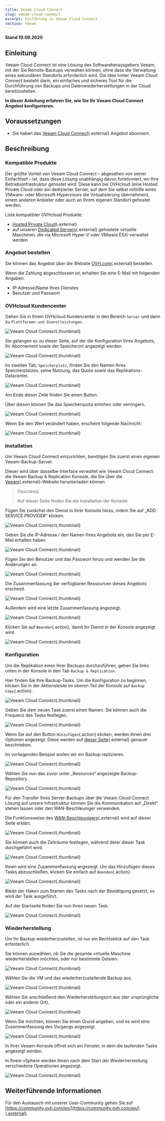 ```yaml
---
title: Veeam Cloud Connect
slug: veeam-cloud-connect
excerpt: Einführung zu Veeam Cloud Connect
section: Veeam
---
```


**Stand 10.09.2020**

## Einleitung

Veeam Cloud Connect ist eine Lösung des Softwareherausgebers Veeam, mit der Sie Remote-Backups verwalten können, ohne dass die Verwaltung eines sekundären Standorts erforderlich wird. Die Idee hinter Veeam Cloud Connect besteht darin, ein einfaches und sicheres Tool für die Durchführung von Backups und Datenwiederherstellungen in der Cloud bereitzustellen.

**In dieser Anleitung erfahren Sie, wie Sie Ihr Veeam Cloud Connect Angebot konfigurieren.**

## Voraussetzungen

- Sie haben das [Veeam Cloud Connect](https://www.ovh.com/de/storage-solutions/veeam-cloud-connect/){.external} Angebot abonniert.

## Beschreibung

### Kompatible Produkte

Der größte Vorteil von Veeam Cloud Connect – abgesehen von seiner Einfachheit – ist, dass diese Lösung unabhängig davon funktioniert, wo Ihre Betriebsinfrastruktur gehostet wird. Diese kann bei OVHcloud (eine Hosted Private Cloud oder ein dedizierter Server, auf dem Sie selbst mithilfe eines VMware- oder Microsoft-Hypervisors die Virtualisierung übernehmen), einem anderen Anbieter oder auch an Ihrem eigenen Standort gehostet werden.

Liste kompatibler OVHcloud Produkte:

- [Hosted Private Cloud](https://www.ovhcloud.com/de/enterprise/products/hosted-private-cloud/){.external}
- auf unseren [Dedicated Servern](https://www.ovh.com/de/dedicated_server/){.external} gehostete virtuelle Maschinen, die via Microsoft Hyper-V oder VMware ESXi verwaltet werden


### Angebot bestellen

Sie können das Angebot über die Website [OVH.com](https://www.ovh.com/de/storage-solutions/veeam-cloud-connect/){.external} bestellen.

Wenn die Zahlung abgeschlossen ist, erhalten Sie eine E-Mail mit folgenden Angaben:

- IP-Adresse/Name Ihres Dienstes
- Benutzer und Passwort


### OVHcloud Kundencenter

Gehen Sie in Ihrem OVHcloud Kundencenter in den Bereich `Server` und dann zu `Plattformen und Dienstleistungen`.

![Veeam Cloud Connect](images/veeam-cloud-connect-manager-start.png){.thumbnail}

Sie gelangen so zu dieser Seite, auf der die Konfiguration Ihres Angebots, Ihr Abonnement sowie der Speicherort angezeigt werden.

![Veeam Cloud Connect](images/veeam-cloud-connect-manager.png){.thumbnail}

Im zweiten Tab, `Speicherplatz`, finden Sie den Namen Ihres Speicherplatzes, seine Nutzung, das Quota sowie das Replikations-Datacenter.


![Veeam Cloud Connect](images/veeam-cloud-connect-manager-espace.png){.thumbnail}

Am Ende dieser Zeile finden Sie einen Button.

Über diesen können Sie das Speicherquota erhöhen oder verringern.


![Veeam Cloud Connect](images/veeam-cloud-connect-manager-modif-espace.png){.thumbnail}

Wenn Sie den Wert verändert haben, erscheint folgende Nachricht:


![Veeam Cloud Connect](images/veeam-cloud-connect-manager-modif-espace-ok.png){.thumbnail}


### Installation

Um Veeam Cloud Connect einzurichten, benötigen Sie zuerst einen eigenen Veeam-Backup-Server.

Dieser wird über dasselbe Interface verwaltet wie Veeam Cloud Connect: die Veeam Backup & Replication Konsole, die Sie über die [Veeam](https://www.veeam.com/){.external}-Website herunterladen können.


> \[!success]
>
> Auf dieser Seite finden Sie die Installation der Konsole.
> 

Fügen Sie zunächst den Dienst in Ihrer Konsole hinzu, indem Sie auf „ADD SERVICE PROVIDER“ klicken.


![Veeam Cloud Connect](images/veeam-cloud-connect-add-provider.png){.thumbnail}

Geben Sie die IP-Adresse / den Namen Ihres Angebots ein, den Sie per E-Mail erhalten haben.


![Veeam Cloud Connect](images/veeam-cloud-connect-add-provider-ip.png){.thumbnail}

Fügen Sie den Benutzer und das Passwort hinzu und wenden Sie die Änderungen an.


![Veeam Cloud Connect](images/veeam-cloud-connect-add-provider-login.png){.thumbnail}

Die Zusammenfassung der verfügbaren Ressourcen dieses Angebots erscheint.


![Veeam Cloud Connect](images/veeam-cloud-connect-add-provider-ressources.png){.thumbnail}

Außerdem wird eine letzte Zusammenfassung angezeigt.


![Veeam Cloud Connect](images/veeam-cloud-connect-add-provider-recap.png){.thumbnail}

Klicken Sie auf `Beenden`{.action}, damit Ihr Dienst in der Konsole angezeigt wird.


![Veeam Cloud Connect](images/veeam-cloud-connect-add-provider-finish.png){.thumbnail}


### Konfiguration

Um die Replikation eines Ihrer Backups durchzuführen, gehen Sie links unten in der Konsole in den Tab `Backup & Replication`.

Hier finden Sie Ihre Backup-Tasks. Um die Konfiguration zu beginnen, klicken Sie in der Aktionsleiste im oberen Teil der Konsole auf `Backup Copy`{.action}.


![Veeam Cloud Connect](images/veeam-cloud-connect-replicat.png){.thumbnail}

Geben Sie dem neuen Task zuerst einen Namen. Sie können auch die Frequenz des Tasks festlegen.


![Veeam Cloud Connect](images/veeam-cloud-connect-replicat-name.png){.thumbnail}

Wenn Sie auf den Button `Hinzufügen`{.action} klicken, werden Ihnen drei Optionen angezeigt. Diese werden auf [dieser Seite](https://helpcenter.veeam.com/docs/backup/vsphere/backup_copy_vms.html?ver=95){.external} genauer beschrieben.

Im vorliegenden Beispiel wollen wir ein Backup replizieren.


![Veeam Cloud Connect](images/veeam-cloud-connect-replicat-select.png){.thumbnail}

Wählen Sie nun das zuvor unter „Resources“ angezeigte Backup-Repository.


![Veeam Cloud Connect](images/veeam-cloud-connect-replicat-target.png){.thumbnail}

Für den Transfer Ihres Server-Backups über die Veeam Cloud Connect Lösung auf unsere Infrastruktur können Sie die Kommunikation auf „Direkt“ stehen lassen oder den WAN-Beschleuniger verwenden.

Die Funktionsweise des [WAN-Beschleunigers](https://helpcenter.veeam.com/docs/backup/vsphere/wan_hiw.html?ver=95){.external} wird auf dieser Seite erklärt.


![Veeam Cloud Connect](images/veeam-cloud-connect-replicat-data.png){.thumbnail}

Sie können auch die Zeiträume festlegen, während derer dieser Task durchgeführt wird.


![Veeam Cloud Connect](images/veeam-cloud-connect-replicat-schedule.png){.thumbnail}

Ihnen wird eine Zusammenfassung angezeigt. Um das Hinzufügen dieses Tasks abzuschließen, klicken Sie einfach auf `Beenden`{.action}.


![Veeam Cloud Connect](images/veeam-cloud-connect-replicat-finish.png){.thumbnail}

Bleibt der Haken zum Starten des Tasks nach der Bestätigung gesetzt, so wird der Task ausgeführt.

Auf der Startseite finden Sie nun Ihren neuen Task.


![Veeam Cloud Connect](images/veeam-cloud-connect-replicat-cloud.png){.thumbnail}


### Wiederherstellung

Um Ihr Backup wiederherzustellen, ist nur ein Rechtsklick auf den Task erforderlich.

Sie können auswählen, ob Sie die gesamte virtuelle Maschine wiederherstellen möchten, oder nur bestimmte Dateien.


![Veeam Cloud Connect](images/veeam-cloud-connect-restore.png){.thumbnail}

Wählen Sie die VM und das wiederherzustellende Backup aus.


![Veeam Cloud Connect](images/veeam-cloud-connect-restore-select.png){.thumbnail}

Wählen Sie anschließend den Wiederherstellungsort aus (der ursprüngliche oder ein anderer Ort).


![Veeam Cloud Connect](images/veeam-cloud-connect-restore-mode.png){.thumbnail}

Wenn Sie möchten, können Sie einen Grund angeben, und es wird eine Zusammenfassung des Vorgangs angezeigt.


![Veeam Cloud Connect](images/veeam-cloud-connect-restore-resume.png){.thumbnail}

In Ihrer Veeam-Konsole öffnet sich ein Fenster, in dem die laufenden Tasks angezeigt werden.

In Ihrem vSphere werden Ihnen nach dem Start der Wiederherstellung verschiedene Operationen angezeigt.


![Veeam Cloud Connect](images/veeam-cloud-connect-restore-done.png){.thumbnail}

## Weiterführende Informationen

Für den Austausch mit unserer User-Community gehen Sie auf [https://community.ovh.com/en/](https://community.ovh.com/en/){.external}.

